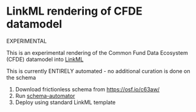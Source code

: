 # LinkML rendering of CFDE datamodel

EXPERIMENTAL

This is an experimental rendering of the Common Fund Data Ecosystem (CFDE) datamodel into [LinkML](https://linkml.io)

This is currently ENTIRELY automated - no additional curation is done on the schema

1. Download frictionless schema from https://osf.io/c63aw/
2. Run [schema-automator](https://github.com/linkml/schema-automator)
3. Deploy using standard LinkML template




